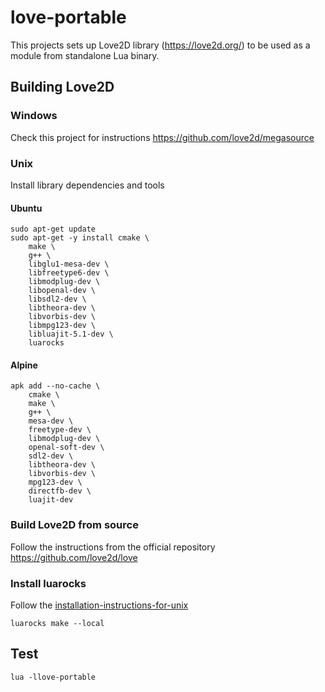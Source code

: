
# love-portable

This projects sets up Love2D library (https://love2d.org/) to be used as a module from standalone Lua binary.

## Building Love2D

### Windows
Check this project for instructions https://github.com/love2d/megasource

### Unix

Install library dependencies and tools

#### Ubuntu

```
sudo apt-get update
sudo apt-get -y install cmake \
	make \
	g++ \
	libglu1-mesa-dev \
	libfreetype6-dev \
	libmodplug-dev \
	libopenal-dev \
	libsdl2-dev \
	libtheora-dev \
	libvorbis-dev \
	libmpg123-dev \
	libluajit-5.1-dev \
	luarocks
```

#### Alpine

```
apk add --no-cache \
	cmake \
	make \
	g++ \
	mesa-dev \
	freetype-dev \
	libmodplug-dev \
	openal-soft-dev \
	sdl2-dev \
	libtheora-dev \
	libvorbis-dev \
	mpg123-dev \
	directfb-dev \
	luajit-dev
```

### Build Love2D from source

Follow the instructions from the official repository https://github.com/love2d/love

### Install luarocks

Follow the [installation-instructions-for-unix](https://github.com/luarocks/luarocks/wiki/installation-instructions-for-unix)

```
luarocks make --local
```

## Test

```
lua -llove-portable
```
